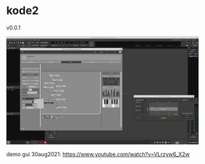 # kode2

v0.0.1

![screenshot_7sep2021.png](https://github.com/skei/kode2/blob/master/screenshots/screenshot_7sep2021.png)

demo gui 30aug2021:
https://www.youtube.com/watch?v=VLrzyw6_X2w


